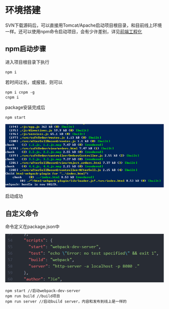 # 环境搭建

SVN下载源码后，可以直接用Tomcat/Apache启动项目根目录，和目前线上环境一样。还可以使用npm命令启动项目，会有少许差别，详见[前端工程化](/engineer/engineer.md)

## npm启动步骤

进入项目根目录下执行
```
npm i
```
若时间过长，或报错，则可以
```
npm i cnpm -g
cnpm i
```
package安装完成后
```
npm start
```

![test](2.png)

启动成功

## 自定义命令

命令定义在package.json中

![test](1.png)

```
npm start //启动webpack-dev-server
npm run build //build项目
npm run server //启动build server，内容和发布到线上是一样的
```
